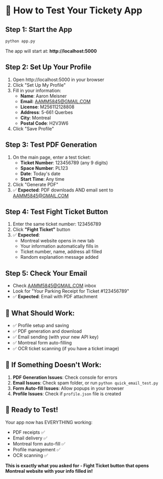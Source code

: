 # 🚀 How to Test Your Tickety App

## Step 1: Start the App
```bash
python app.py
```

The app will start at: **http://localhost:5000**

## Step 2: Set Up Your Profile
1. Open http://localhost:5000 in your browser
2. Click "Set Up My Profile"
3. Fill in your information:
   - **Name**: Aaron Meisner
   - **Email**: AAMM5845@GMAIL.COM
   - **License**: M256112128808
   - **Address**: 5-661 Querbes
   - **City**: Montreal
   - **Postal Code**: H2V3W6
4. Click "Save Profile"

## Step 3: Test PDF Generation
1. On the main page, enter a test ticket:
   - **Ticket Number**: 123456789 (any 9 digits)
   - **Space Number**: PL123
   - **Date**: Today's date
   - **Start Time**: Any time
2. Click "Generate PDF"
3. ✅ **Expected**: PDF downloads AND email sent to AAMM5845@GMAIL.COM

## Step 4: Test Fight Ticket Button
1. Enter the same ticket number: 123456789
2. Click **"Fight Ticket"** button
3. ✅ **Expected**: 
   - Montreal website opens in new tab
   - Your information automatically fills in
   - Ticket number, name, address all filled
   - Random explanation message added

## Step 5: Check Your Email
- Check AAMM5845@GMAIL.COM inbox
- Look for "Your Parking Receipt for Ticket #123456789"
- ✅ **Expected**: Email with PDF attachment

## 🎯 What Should Work:
- ✅ Profile setup and saving
- ✅ PDF generation and download
- ✅ Email sending (with your new API key)
- ✅ Montreal form auto-filling
- ✅ OCR ticket scanning (if you have a ticket image)

## 🔧 If Something Doesn't Work:
1. **PDF Generation Issues**: Check console for errors
2. **Email Issues**: Check spam folder, or run `python quick_email_test.py`
3. **Form Auto-fill Issues**: Allow popups in your browser
4. **Profile Issues**: Check if `profile.json` file is created

## 🚀 Ready to Test!

Your app now has EVERYTHING working:
- PDF receipts ✅
- Email delivery ✅  
- Montreal form auto-fill ✅
- Profile management ✅
- OCR scanning ✅

**This is exactly what you asked for - Fight Ticket button that opens Montreal website with your info filled in!**
